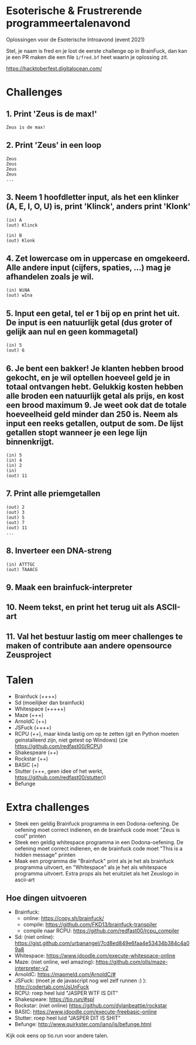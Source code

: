 # Esoterische & Frustrerende programmeertalenavond
Oplossingen voor de Esoterische Introavond (event 2021)

Stel, je naam is fred en je lost de eerste challenge op in BrainFuck, dan kan je een PR maken die een file `1/fred.bf` heet waarin je oplossing zit.

https://hacktoberfest.digitalocean.com/

# Challenges

## 1. Print 'Zeus is de max!'

```
Zeus is de max!
```

## 2. Print 'Zeus' in een loop

```
Zeus
Zeus
Zeus
Zeus
...
```

## 3. Neem 1 hoofdletter input, als het een klinker (A, E, I, O, U) is, print 'Klinck', anders print 'Klonk'

```
(in) A
(out) Klinck
```

```
(in) B
(out) Klonk
```

## 4. Zet lowercase om in uppercase en omgekeerd. Alle andere input (cijfers, spaties, ...) mag je afhandelen zoals je wil.

```
(in) WiNA
(out) wIna
```

## 5. Input een getal, tel er 1 bij op en print het uit. De input is een natuurlijk getal (dus groter of gelijk aan nul en geen kommagetal)

```
(in) 5
(out) 6
```

## 6. Je bent een bakker! Je klanten hebben brood gekocht, en je wil optellen hoeveel geld je in totaal ontvangen hebt. Gelukkig kosten hebben alle broden een natuurlijk getal als prijs, en kost een brood maximum 9. Je weet ook dat de totale hoeveelheid geld minder dan 250 is. Neem als input een reeks getallen, output de som. De lijst getallen stopt wanneer je een lege lijn binnenkrijgt.

```
(in) 5
(in) 4
(in) 2
(in)
(out) 11
```

## 7. Print alle priemgetallen

```
(out) 2
(out) 3
(out) 5
(out) 7
(out) 11
...
```

## 8. Inverteer een DNA-streng

```
(in) ATTTGC
(out) TAAACG 
```

## 9. Maak een brainfuck-interpreter

## 10. Neem tekst, en print het terug uit als ASCII-art

## 11. Val het bestuur lastig om meer challenges te maken of contribute aan andere opensource Zeusproject 

# Talen

* Brainfuck (++++)
* Sd (moeilijker dan brainfuck)
* Whitespace (+++++)
* Maze (+++)
* ArnoldC (++)
* JSFuck (++++)
* RCPU (++), maar kinda lastig om op te zetten (git en Python moeten geinstalleerd zijn, niet getest op Windows) (zie https://github.com/redfast00/RCPU)
* Shakespeare (++)
* Rockstar (++)
* BASIC (+)
* Stutter (+++, geen idee of het werkt, https://github.com/redfast00/stutter))
* Befunge


# Extra challenges

* Steek een geldig Brainfuck programma in een Dodona-oefening. De oefening moet correct indienen, en de brainfuck code moet "Zeus is cool" printen
* Steek een geldig whitespace programma in een Dodona-oefening.  De oefening moet correct indienen, en de brainfuck code moet "This is a hidden message" printen
* Maak een programma die "Brainfuck" print als je het als brainfuck programma uitvoert, en "Whitespace" als je het als whitespace programma uitvoert. Extra props als het eruitziet als het Zeuslogo in ascii-art

## Hoe dingen uitvoeren

- Brainfuck:
    - online: https://copy.sh/brainfuck/
    - compile: https://github.com/FKD13/brainfuck-transpiler
    - compile naar RCPU: https://github.com/redfast00/rcpu_compiler
- Sd: (niet online): https://gist.github.com/urbanangel/7cd8ed849e6faa4e53434b384c4a09a8
- Whitespace: https://www.jdoodle.com/execute-whitespace-online
- Maze: (niet online, wel amazing): https://github.com/olls/maze-interpreter-v2
- ArnoldC: https://mapmeld.com/ArnoldC/#
- JSFuck: (moet je de javascript nog wel zelf runnen :) ): http://codertab.com/JsUnFuck
- RCPU: roep heel luid "JASPER WTF IS DIT"
- Shakespeare: https://tio.run/#spl
- Rockstar: (niet online) https://github.com/dylanbeattie/rockstar
- BASIC: https://www.jdoodle.com/execute-freebasic-online
- Stutter: roep heel luid "JASPER DIT IS SHIT"
- Befunge: http://www.quirkster.com/iano/js/befunge.html

Kijk ook eens op tio.run voor andere talen.
